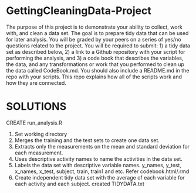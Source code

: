 # GettingCleaningData-Project

The purpose of this project is to demonstrate your ability to collect, work with, and clean a data set. The goal is to prepare tidy data that can be used for later analysis. You will be graded by your peers on a series of yes/no questions related to the project. You will be required to submit: 1) a tidy data set as described below, 2) a link to a Github repository with your script for performing the analysis, and 3) a code book that describes the variables, the data, and any transformations or work that you performed to clean up the data called CodeBook.md. You should also include a README.md in the repo with your scripts. This repo explains how all of the scripts work and how they are connected.  


SOLUTIONS
=========

 CREATE run_analysis.R 
 
1. Set working directory
2. Merges the training and the test sets to create one data set.
3. Extracts only the measurements on the mean and standard deviation for each measurement. 
4. Uses descriptive activity names to name the activities in the data set.
5. Labels the data set with descriptive variable names. y_names, y_test, x_names, x_test, subject, train, train1 and etc. Refer codebook.html/.rmd
6. Create independent tidy data set with the average of each variable for each activity and each subject. created TIDYDATA.txt



